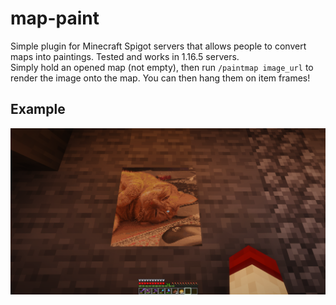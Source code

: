 # map-paint
Simple plugin for Minecraft Spigot servers that allows people to convert maps into paintings. Tested and works in 1.16.5 servers.<br>
Simply hold an opened map (not empty), then run `/paintmap image_url` to render the image onto the map. You can then hang them on item frames!<br>
## Example
![example](./imgs/screenshot.png)